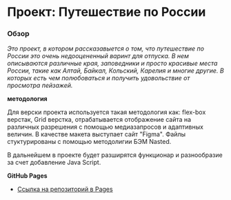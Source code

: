 # Проект: Путешествие по России

### Обзор

_Это проект, в котором рассказавыется о том, что путешествие по России это очень недооцененный варинт для отпуска. В нем описываются различные края, заповедники и просто красивые места России, такие как Алтай, Байкал, Кольский, Карелия и многие другие. В которых есть чем полюбоваться и получить удовольствие от просмотра пейзажей._

**методология**

Для верски проекта используется такая методология как: flex-box верстак, Grid верстка, отрабатывается отображение сайта на различных разрешения с помощью медиазапросов и адаптивных величин. В качестве макета выступает сайт "Figma". Файлы стуктурированы с помощью методолигии БЭМ Nasted.

В дальнейшем в проекте будет разширятся функционар и разнообразие за счет добавление Java Script.

**GitHub Pages**

- [Ссылка на репозиторий в Pages](https://randychebro.github.io/russian-travel/)

